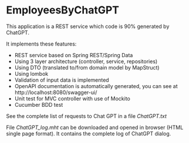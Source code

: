 # EmployeesByChatGPT

This application is a REST service which code is 90% generated by ChatGPT.

It implements these features:
- REST service based on Spring REST/Spring Data
- Using 3 layer architecture (controller, service, repositories)
- Using DTO (translated to/from domain model by MapStruct)
- Using lombok
- Validation of input data is implemented
- OpenAPI documentation is automatically generated, you can see at http://localhost:8080/swagger-ui/
- Unit test for MVC controller with use of Mockito
- Cucumber BDD test

See the complete list of requests to Chat GPT in a file *ChatGPT.txt*

File *ChatGPT_log.mht* can be downloaded and opened in browser (HTML single page format). 
It contains the complete log of ChatGPT dialog.
